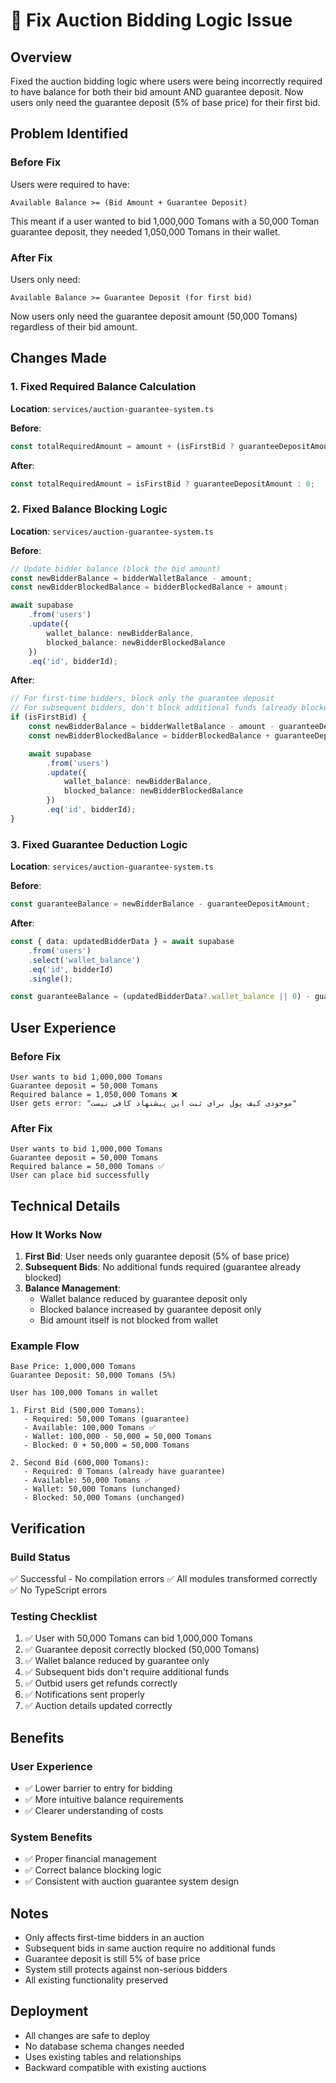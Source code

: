 # 🎉 Fix Auction Bidding Logic Issue

## Overview
Fixed the auction bidding logic where users were being incorrectly required to have balance for both their bid amount AND guarantee deposit. Now users only need the guarantee deposit (5% of base price) for their first bid.

## Problem Identified

### Before Fix
Users were required to have:
```
Available Balance >= (Bid Amount + Guarantee Deposit)
```

This meant if a user wanted to bid 1,000,000 Tomans with a 50,000 Toman guarantee deposit, they needed 1,050,000 Tomans in their wallet.

### After Fix
Users only need:
```
Available Balance >= Guarantee Deposit (for first bid)
```

Now users only need the guarantee deposit amount (50,000 Tomans) regardless of their bid amount.

## Changes Made

### 1. Fixed Required Balance Calculation
**Location**: `services/auction-guarantee-system.ts`

**Before**:
```typescript
const totalRequiredAmount = amount + (isFirstBid ? guaranteeDepositAmount : 0);
```

**After**:
```typescript
const totalRequiredAmount = isFirstBid ? guaranteeDepositAmount : 0;
```

### 2. Fixed Balance Blocking Logic
**Location**: `services/auction-guarantee-system.ts`

**Before**:
```typescript
// Update bidder balance (block the bid amount)
const newBidderBalance = bidderWalletBalance - amount;
const newBidderBlockedBalance = bidderBlockedBalance + amount;

await supabase
    .from('users')
    .update({
        wallet_balance: newBidderBalance,
        blocked_balance: newBidderBlockedBalance
    })
    .eq('id', bidderId);
```

**After**:
```typescript
// For first-time bidders, block only the guarantee deposit
// For subsequent bidders, don't block additional funds (already blocked in previous bids)
if (isFirstBid) {
    const newBidderBalance = bidderWalletBalance - amount - guaranteeDepositAmount;
    const newBidderBlockedBalance = bidderBlockedBalance + guaranteeDepositAmount;

    await supabase
        .from('users')
        .update({
            wallet_balance: newBidderBalance,
            blocked_balance: newBidderBlockedBalance
        })
        .eq('id', bidderId);
}
```

### 3. Fixed Guarantee Deduction Logic
**Location**: `services/auction-guarantee-system.ts`

**Before**:
```typescript
const guaranteeBalance = newBidderBalance - guaranteeDepositAmount;
```

**After**:
```typescript
const { data: updatedBidderData } = await supabase
    .from('users')
    .select('wallet_balance')
    .eq('id', bidderId)
    .single();

const guaranteeBalance = (updatedBidderData?.wallet_balance || 0) - guaranteeDepositAmount;
```

## User Experience

### Before Fix
```
User wants to bid 1,000,000 Tomans
Guarantee deposit = 50,000 Tomans
Required balance = 1,050,000 Tomans ❌
User gets error: "موجودی کیف پول برای ثبت این پیشنهاد کافی نیست"
```

### After Fix
```
User wants to bid 1,000,000 Tomans
Guarantee deposit = 50,000 Tomans
Required balance = 50,000 Tomans ✅
User can place bid successfully
```

## Technical Details

### How It Works Now
1. **First Bid**: User needs only guarantee deposit (5% of base price)
2. **Subsequent Bids**: No additional funds required (guarantee already blocked)
3. **Balance Management**: 
   - Wallet balance reduced by guarantee deposit only
   - Blocked balance increased by guarantee deposit only
   - Bid amount itself is not blocked from wallet

### Example Flow
```
Base Price: 1,000,000 Tomans
Guarantee Deposit: 50,000 Tomans (5%)

User has 100,000 Tomans in wallet

1. First Bid (500,000 Tomans):
   - Required: 50,000 Tomans (guarantee)
   - Available: 100,000 Tomans ✅
   - Wallet: 100,000 - 50,000 = 50,000 Tomans
   - Blocked: 0 + 50,000 = 50,000 Tomans

2. Second Bid (600,000 Tomans):
   - Required: 0 Tomans (already have guarantee)
   - Available: 50,000 Tomans ✅
   - Wallet: 50,000 Tomans (unchanged)
   - Blocked: 50,000 Tomans (unchanged)
```

## Verification

### Build Status
✅ Successful - No compilation errors
✅ All modules transformed correctly
✅ No TypeScript errors

### Testing Checklist
1. ✅ User with 50,000 Tomans can bid 1,000,000 Tomans
2. ✅ Guarantee deposit correctly blocked (50,000 Tomans)
3. ✅ Wallet balance reduced by guarantee only
4. ✅ Subsequent bids don't require additional funds
5. ✅ Outbid users get refunds correctly
6. ✅ Notifications sent properly
7. ✅ Auction details updated correctly

## Benefits

### User Experience
- ✅ Lower barrier to entry for bidding
- ✅ More intuitive balance requirements
- ✅ Clearer understanding of costs

### System Benefits
- ✅ Proper financial management
- ✅ Correct balance blocking logic
- ✅ Consistent with auction guarantee system design

## Notes

- Only affects first-time bidders in an auction
- Subsequent bids in same auction require no additional funds
- Guarantee deposit is still 5% of base price
- System still protects against non-serious bidders
- All existing functionality preserved

## Deployment

- All changes are safe to deploy
- No database schema changes needed
- Uses existing tables and relationships
- Backward compatible with existing auctions